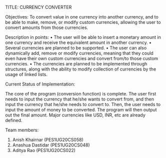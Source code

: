 TITLE: CURRENCY CONVERTER


Objectives: To convert value in one currency into another currency, and to be able to make, remove, or modify custom currencies, allowing the user to convert amounts from those currencies.



Description in points:
•	The user will be able to insert a monetary amount in one currency and receive the equivalent amount in another currency.
•	Several currencies are planned to be supported.
•	The user can also dynamically add, remove or modify currencies, meaning that they could even have their own custom currencies and convert from/to those custom currencies.
•	The currencies are planned to be implemented through structures, along with the ability to modify collection of currencies by the usage of linked lists.

Current Status of Implementation:

The core of the program (conversion function) is complete. The user first needs to input the currency that he/she wants to convert from, and then input the currency that he/she needs to convert to. Then, the user needs to input the amount of money to be converted. The program will then output out the final amount. Major currencies like USD, INR, etc are already defined. 

Team members:
1) Anish Khairnar (PES1UG20CS058)
2) Anashua Dastidar (PES1UG20CS048)
3) Aditya Rao (PES1UG20CS022)
